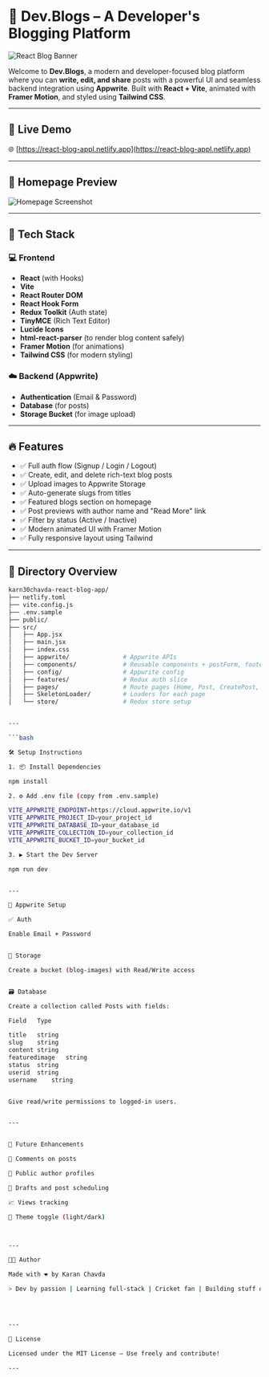 # 🚀 Dev.Blogs – A Developer's Blogging Platform

![React Blog Banner](https://react-blog-appl.netlify.app/screenshot.png) <!-- Add your own screenshot if needed -->

Welcome to **Dev.Blogs**, a modern and developer-focused blog platform where you can **write, edit, and share** posts with a powerful UI and seamless backend integration using **Appwrite**. Built with **React + Vite**, animated with **Framer Motion**, and styled using **Tailwind CSS**.

---

## 🔗 Live Demo

🌐 [https://react-blog-appl.netlify.app](https://react-blog-appl.netlify.app)

---

## 📸 Homepage Preview

![Homepage Screenshot](<your image upload link or screenshot URL>)

---

## 🧰 Tech Stack

### 💻 Frontend

- **React** (with Hooks)
- **Vite**
- **React Router DOM**
- **React Hook Form**
- **Redux Toolkit** (Auth state)
- **TinyMCE** (Rich Text Editor)
- **Lucide Icons**
- **html-react-parser** (to render blog content safely)
- **Framer Motion** (for animations)
- **Tailwind CSS** (for modern styling)

### ☁️ Backend (Appwrite)

- **Authentication** (Email & Password)
- **Database** (for posts)
- **Storage Bucket** (for image upload)

---

## 🔥 Features

- ✅ Full auth flow (Signup / Login / Logout)
- ✅ Create, edit, and delete rich-text blog posts
- ✅ Upload images to Appwrite Storage
- ✅ Auto-generate slugs from titles
- ✅ Featured blogs section on homepage
- ✅ Post previews with author name and "Read More" link
- ✅ Filter by status (Active / Inactive)
- ✅ Modern animated UI with Framer Motion
- ✅ Fully responsive layout using Tailwind

---

## 📁 Directory Overview

```bash
karn30chavda-react-blog-app/
├── netlify.toml
├── vite.config.js
├── .env.sample
├── public/
├── src/
│   ├── App.jsx
│   ├── main.jsx
│   ├── index.css
│   ├── appwrite/               # Appwrite APIs
│   ├── components/             # Reusable components + postForm, footer, header, layout
│   ├── config/                 # Appwrite config
│   ├── features/               # Redux auth slice
│   ├── pages/                  # Route pages (Home, Post, CreatePost, etc.)
│   ├── SkeletonLoader/         # Loaders for each page
│   └── store/                  # Redux store setup


---

```bash

🛠️ Setup Instructions

1. 📦 Install Dependencies

npm install

2. ⚙️ Add .env file (copy from .env.sample)

VITE_APPWRITE_ENDPOINT=https://cloud.appwrite.io/v1
VITE_APPWRITE_PROJECT_ID=your_project_id
VITE_APPWRITE_DATABASE_ID=your_database_id
VITE_APPWRITE_COLLECTION_ID=your_collection_id
VITE_APPWRITE_BUCKET_ID=your_bucket_id

3. ▶️ Start the Dev Server

npm run dev


---

🧪 Appwrite Setup

✅ Auth

Enable Email + Password


📂 Storage

Create a bucket (blog-images) with Read/Write access


🗃️ Database

Create a collection called Posts with fields:

Field	Type

title	string
slug	string
content	string
featuredimage	string
status	string
userid	string
username	string


Give read/write permissions to logged-in users.


---


📌 Future Enhancements

💬 Comments on posts

👤 Public author profiles

📅 Drafts and post scheduling

📈 Views tracking

🌙 Theme toggle (light/dark)



---

👨‍💻 Author

Made with ❤️ by Karan Chavda

> Dev by passion | Learning full-stack | Cricket fan | Building stuff on the web




---

📄 License

Licensed under the MIT License — Use freely and contribute!

---